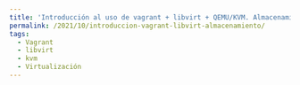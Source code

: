 ```yaml
---
title: 'Introducción al uso de vagrant + libvirt + QEMU/KVM. Almacenamiento.'
permalink: /2021/10/introduccion-vagrant-libvirt-almacenamiento/
tags:
  - Vagrant
  - libvirt
  - kvm
  - Virtualización
---
```

